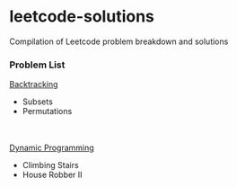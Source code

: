 # leetcode-solutions
Compilation of Leetcode problem breakdown and solutions

<h3>Problem List</h3>

<ins>Backtracking</ins> 
- Subsets
- Permutations
  
<br></br>
<ins>Dynamic Programming</ins>
- Climbing Stairs
- House Robber II

